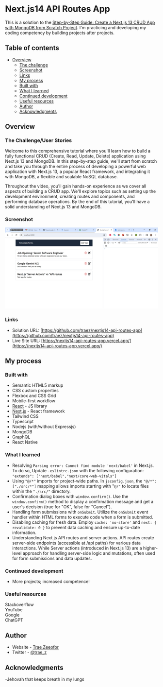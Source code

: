 # Next.js14 API Routes App

This is a solution to the [Step-by-Step Guide: Create a Next.js 13 CRUD App with MongoDB from Scratch Project](https://www.youtube.com/watch?v=wNWyMsrpbz0). I'm practicing and developing my coding competency by building projects after projects.

## Table of contents

- [Overview](#overview)
  - [The challenge](#the-challenge)
  - [Screenshot](#screenshot)
  - [Links](#links)
  - [My process](#my-process)
  - [Built with](#built-with)
  - [What I learned](#what-i-learned)
  - [Continued development](#continued-development)
  - [Useful resources](#useful-resources)
  - [Author](#author)
  - [Acknowledgments](#acknowledgments)

## Overview

### The Challenge/User Stories

Welcome to this comprehensive tutorial where you'll learn how to build a fully functional CRUD (Create, Read, Update, Delete) application using Next.js 13 and MongoDB. In this step-by-step guide, we'll start from scratch and take you through the entire process of developing a powerful web application with Next.js 13, a popular React framework, and integrating it with MongoDB, a flexible and scalable NoSQL database.

Throughout the video, you'll gain hands-on experience as we cover all aspects of building a CRUD app. We'll explore topics such as setting up the development environment, creating routes and components, and performing database operations. By the end of this tutorial, you'll have a solid understanding of Next.js 13 and MongoDB.

### Screenshot

![](/publicTrae/images/screenshot-desktop.png)

### Links

- Solution URL: [https://github.com/traez/nextjs14-api-routes-app](https://github.com/traez/nextjs14-api-routes-app)
- Live Site URL: [https://nextjs14-api-routes-app.vercel.app/](https://nextjs14-api-routes-app.vercel.app/)

## My process

### Built with

- Semantic HTML5 markup
- CSS custom properties
- Flexbox and CSS Grid
- Mobile-first workflow
- [React](https://reactjs.org/) - JS library
- [Next.js](https://nextjs.org/) - React framework
- Tailwind CSS
- Typescript
- Nodejs (with/without Expressjs)
- MongoDB
- GraphQL  
- React Native  

### What I learned

- Resolving `Parsing error: Cannot find module 'next/babel'` in Next.js. To do so, Update `.eslintrc.json` with the following configuration: `"extends": ["next/babel","next/core-web-vitals"]`  
- Using `"@/*"` imports for project-wide paths. In `jsconfig.json`, the `"@/*": ["./src/*"]` mapping allows imports starting with "`@/"` to locate files within the `"./src/"` directory.
- Confirmation dialog boxes with `window.confirm()`. Use the `window.confirm()` method to display a confirmation message and get a user's decision (true for "OK", false for "Cancel").
- Handling form submissions with `onSubmit`. Utilize the `onSubmit` event handler within HTML forms to execute code when a form is submitted.
- Disabling caching for fresh data. Employ `cache: 'no-store'` and `next: { revalidate: 0 }` to prevent data caching and ensure up-to-date information. 
- Understanding Next.js API routes and server actions. API routes create server-side endpoints (accessible at /api paths) for various data interactions. While Server actions (introduced in Next.js 13) are a higher-level approach for handling server-side logic and mutations, often used for form submissions and data updates. 

### Continued development

- More projects; increased competence!

### Useful resources

Stackoverflow  
YouTube  
Google  
ChatGPT

## Author

- Website - [Trae Zeeofor](https://github.com/traez)
- Twitter - [@trae_z](https://twitter.com/trae_z)

## Acknowledgments

-Jehovah that keeps breath in my lungs
